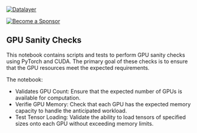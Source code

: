 [![Datalayer](https://assets.datalayer.tech/datalayer-25.svg)](https://datalayer.io)

[![Become a Sponsor](https://img.shields.io/static/v1?label=Become%20a%20Sponsor&message=%E2%9D%A4&logo=GitHub&style=flat&color=1ABC9C)](https://github.com/sponsors/datalayer)

## GPU Sanity Checks

This notebook contains scripts and tests to perform GPU sanity checks using PyTorch and CUDA. The primary goal of these checks is to ensure that the GPU resources meet the expected requirements.

The notebook:

- Validates GPU Count: Ensure that the expected number of GPUs is available for computation.
- Verifie GPU Memory: Check that each GPU has the expected memory capacity to handle the anticipated workload.
- Test Tensor Loading: Validate the ability to load tensors of specified sizes onto each GPU without exceeding memory limits.

